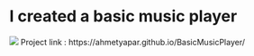 <h1>I created a basic music player</h1>
<img src="https://github.com/ahmetyapar/BasicMusicPlayer/assets/109108488/e84b37a9-f233-4b2e-9925-2bcfc3065577">
Project link : https://ahmetyapar.github.io/BasicMusicPlayer/
